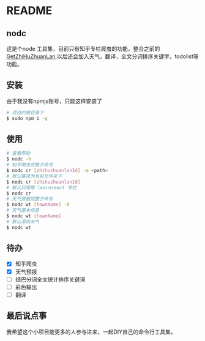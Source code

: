 # README

## nodc

这是个node 工具集，目前只有知乎专栏爬虫的功能，整合之前的 [GetZhiHuZhuanLan](https://github.com/bubao/GetZhiHuZhuanLan),以后还会加入天气，翻译，全文分词排序关键字，todolist等功能。

## 安装

由于我没有npmjs账号，只能这样安装了
```sh
# 项目的根目录下
$ sudo npm i -g
```

## 使用

```sh
# 查看帮助
$ nodc -h
# 知乎爬虫完整子命令
$ nodc cr [zhihuzhuanlanId] -o <path> 
# 默认路径为当前文件夹下
$ nodc cr [zhihuzhuanlanId]
# 默认只爬取 learnreact 专栏
$ nodc cr
# 天气预报完整子命令
$ nodc wt [townName] -d
# 天气基本信息
$ nodc wt [townName]
# 默认深圳天气
$ nodc wt 
```

## 待办

- [x] 知乎爬虫
- [x] 天气预报
- [ ] 结巴分词全文统计排序关键词
- [ ] 彩色输出
- [ ] 翻译

## 最后说点事

我希望这个小项目能更多的人参与进来，一起DIY自己的命令行工具集。